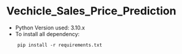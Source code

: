 # Vechicle_Sales_Price_Prediction
* Python Version used: 3.10.x
* To install all dependency: 
```
    pip install -r requirements.txt
```
